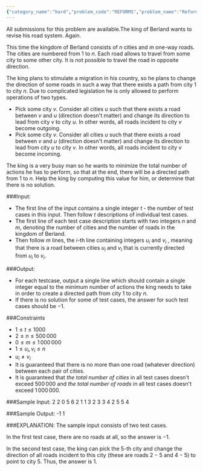 ```yaml
---
{"category_name":"hard","problem_code":"REFORMS","problem_name":"Reforms, Reforms Never Change","languages_supported":{"0":"C","1":"CPP14","2":"JAVA","3":"PYTH","4":"PYTH 3.6","5":"PYPY","6":"CS2","7":"PAS fpc","8":"PAS gpc","9":"RUBY","10":"PHP","11":"GO","12":"NODEJS","13":"HASK","14":"rust","15":"SCALA","16":"swift","17":"D","18":"PERL","19":"FORT","20":"WSPC","21":"ADA","22":"CAML","23":"ICK","24":"BF","25":"ASM","26":"CLPS","27":"PRLG","28":"ICON","29":"SCM qobi","30":"PIKE","31":"ST","32":"NICE","33":"LUA","34":"BASH","35":"NEM","36":"LISP sbcl","37":"LISP clisp","38":"SCM guile","39":"JS","40":"ERL","41":"TCL","42":"kotlin","43":"PERL6","44":"TEXT","45":"SCM chicken","46":"PYP3","47":"CLOJ","48":"COB","49":"FS"},"max_timelimit":3,"source_sizelimit":50000,"problem_author":"balajiganapath","problem_tester":null,"date_added":"25-12-2018","tags":{"0":"balajiganapath"},"time":{"view_start_date":1546074900,"submit_start_date":1546074900,"visible_start_date":1546074900,"end_date":1735669800},"is_direct_submittable":false,"layout":"problem"}
---
```

<span class="solution-visible-txt">All submissions for this problem are available.</span>The king of Berland wants to revise his road system. Again.

This time the kingdom of Berland consists of $n$ cities and $m$ one-way roads. The cities are numbered from 1 to $n$. Each road allows to travel from some city to some other city. It is not possible to travel the road in opposite direction.

The king plans to stimulate a migration in his country, so he plans to change the direction of some roads in such a way that there exists a path from city $1$ to city $n$.  Due to complicated legislation he is only allowed to perform operations of two types.

* Pick some city $v$. Consider all cities $u$ such that there exists a road between $v$ and $u$ (direction doesn't matter) and change its direction to lead from city $v$ to city $u$. In other words, all roads incident to city $v$ become outgoing.
* Pick some city $v$. Consider all cities $u$ such that there exists a road between $v$ and $u$ (direction doesn't matter) and change its direction to lead from city $u$ to city $v$. In other words, all roads incident to city $v$ become incoming.

The king is a very busy man so he wants to minimize the total number of actions he has to perform, so that at the end, there will be a directed path from $1$ to $n$. Help the king by computing this value for him, or determine that there is no solution.

###Input:
- The first line of the input contains a single integer $t$ - the number of test cases in this input. Then follow $t$ descriptions of individual test cases.
- The first line of each test case description starts with two integers $n$ and $m$, denoting the number of cities and the number of roads in the kingdom of Berland. 
- Then follow $m$ lines, the $i$-th line containing integers $u_i$ and $v_i$ , meaning that there is a road between cities $u_i$ and $v_i$ that is currently directed from $u_i$ to $v_i$. 

###Output:
- For each testcase, output a single line which should contain a single integer equal to the minimum number of actions the king needs to take in order to create a directed path from city $1$ to city $n$. 
- If there is no solution for some of test cases, the answer for such test cases should be $-1$.

###Constraints 
- $1 \leq t \leq 1000$
- $2 \leq n \leq 500\,000$ 
- $0 \leq m \leq 1\,000\,000$
- $1 \leq u_i, v_i \leq n$ 
- $u_i \ne v_i$
- It is guaranteed that there is no more than one road (whatever direction) between each pair of cities.
- It is guaranteed that *the total number of cities* in all test cases doesn't exceed $500\,000$ and *the total number of roads* in all test cases doesn't exceed $1\,000\,000$.

###Sample Input:
	2
	2 0
	5 6
	2 1
	1 3
	2 3
	3 4
	2 5
	5 4

###Sample Output:
	-1
	1
	
###EXPLANATION:
The sample input consists of two test cases.

In the first test case, there are no roads at all, so the answer is $-1$.

In the second test case, the king can pick the $5$-th city and change the direction of all roads incident to this city (these are roads $2-5$ and $4-5$) to point to city $5$. Thus, the answer is $1$.
